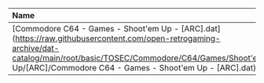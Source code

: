 |Name|Size|
|:---|---:|
|[Commodore C64 - Games - Shoot'em Up - [ARC].dat](https://raw.githubusercontent.com/open-retrogaming-archive/dat-catalog/main/root/basic/TOSEC/Commodore/C64/Games/Shoot'em Up/[ARC]/Commodore C64 - Games - Shoot'em Up - [ARC].dat)|2183|
